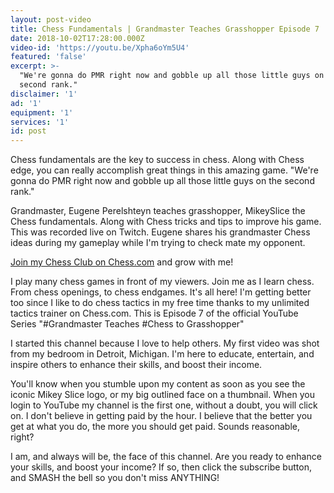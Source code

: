 ```yaml
---
layout: post-video
title: Chess Fundamentals | Grandmaster Teaches Grasshopper Episode 7
date: 2018-10-02T17:28:00.000Z
video-id: 'https://youtu.be/Xpha6oYm5U4'
featured: 'false'
excerpt: >-
  "We're gonna do PMR right now and gobble up all those little guys on the
  second rank."
disclaimer: '1'
ad: '1'
equipment: '1'
services: '1'
id: post
---
```

Chess fundamentals are the key to success in chess. Along with Chess edge, you can really accomplish great things in this amazing game. "We're gonna do PMR right now and gobble up all those little guys on the second rank."



Grandmaster, Eugene Perelshteyn teaches grasshopper, MikeySlice the Chess fundamentals. Along with Chess tricks and tips to improve his game. This was recorded live on Twitch. Eugene shares his grandmaster Chess ideas during my gameplay while I'm trying to check mate my opponent. 



[Join my Chess Club on Chess.com](http://www.mikeyslice.com/chessclub) and grow with me!



I play many chess games in front of my viewers. Join me as I learn chess. From chess openings, to chess endgames. It's all here! I'm getting better too since I like to do chess tactics in my free time thanks to my unlimited tactics trainer on Chess.com. This is Episode 7 of the official YouTube Series "#Grandmaster Teaches #Chess to Grasshopper"



I started this channel because I love to help others. My first video was shot from my bedroom in Detroit, Michigan. I'm here to educate, entertain, and inspire others to enhance their skills, and boost their income.



You'll know when you stumble upon my content as soon as you see the iconic Mikey Slice logo, or my big outlined face on a thumbnail. When you login to YouTube my channel is the first one, without a doubt, you will click on. I don't believe in getting paid by the hour. I believe that the better you get at what you do, the more you should get paid. Sounds reasonable, right?



I am, and always will be, the face of this channel. Are you ready to enhance your skills, and boost your income? If so, then click the subscribe button, and SMASH the bell so you don't miss ANYTHING!
